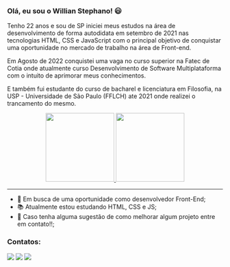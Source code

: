 ### Olá, eu sou o Willian Stephano! 😃
<p>Tenho 22 anos e sou de SP iniciei meus estudos na área de desenvolvimento de forma autodidata em setembro de 2021 nas tecnologias HTML, CSS e JavaScript com o principal objetivo de conquistar uma oportunidade no mercado de trabalho na área de Front-end.<p/>
<p>Em Agosto de 2022 conquistei uma vaga no curso superior na Fatec de Cotia onde atualmente curso Desenvolvimento de Software Multiplataforma com o intuito de aprimorar meus conhecimentos.</p>
<p>E também fui estudante do curso de bacharel e licenciatura em Filosofia, na USP - Universidade de São Paulo (FFLCH) ate 2021 onde realizei o trancamento do mesmo.</p>

<div align="center">
  <a href="https://github.com/WillianStephano">
    <img height="160em" src="https://github-readme-stats.vercel.app/api?username=willianstephano&show_icons=true&theme=graywhite&include_all_commits=true&count_private=true"/>
    <img height="160em" src="https://github-readme-stats.vercel.app/api/top-langs/?username=willianstephano&layout=compact&langs_count=7&theme=graywhite"/>
  </a>                                                                                                                                                
</div>



---
- 💼 Em busca de uma oportunidade como desenvolvedor Front-End;
- 📚 Atualmente estou estudando HTML, CSS e JS;
- 🤔 Caso tenha alguma sugestão de como melhorar algum projeto entre em contato!!;

### Contatos:

<div>

<a href="https://www.instagram.com/will_stephano/" target="_blank"><img src="https://img.shields.io/badge/-Instagram-%23E4405F?style=for-the-badge&logo=instagram&logoColor=white" target="_blank"></a>
<a href = "mailto:will.stephano@gmail.com"><img src="https://img.shields.io/badge/Gmail-D14836?style=for-the-badge&logo=gmail&logoColor=white" target="_blank"></a>
<a href="https://www.linkedin.com/in/willian-stephano/" target="_blank"><img src="https://img.shields.io/badge/-LinkedIn-%230077B5?style=for-the-badge&logo=linkedin&logoColor=white" target="_blank"></a>   
</div>

